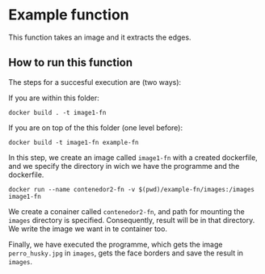 
# Example function

This function takes an image and it extracts the edges.

## How to run this function

The steps for a succesful execution are (two ways):

If you are within this folder:

```
docker build . -t image1-fn
```

If you are on top of the this folder (one level before):

```
docker build -t image1-fn example-fn
```

In this step, we create an image called `image1-fn` with a created dockerfile, and we specify the directory in wich we have the programme and the dockerfile.

```
docker run --name contenedor2-fn -v $(pwd)/example-fn/images:/images image1-fn
```

We create a conainer called `contenedor2-fn`, and path for mounting the `images` directory is specified. Consequently, result will be in that directory. We write the image we want in te container too.


Finally, we have executed the programme, which gets the image `perro_husky.jpg` in `images`, gets the face borders and save the result in `images`.
